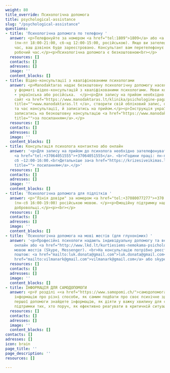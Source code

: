 ```yaml
---
weight: 80
title_override: Психологічна допомога
title: psychological-assistance
slug: "/psychological-assistance"
questions:
- title: 'Психологічна допомога по телефону '
  answer: <p>Телефонуйте за номером <a href="tel:1809">1809</a> або <a href="tel:+37066465792">+37066465792</a>
    (пн-пт 18:00-21:00, сб-нд 12:00-15:00, російською). Якщо ви зателефонуєте у неробочий
    час, ваш дзвінок буде зареєстровано. Консультант вам перетелефонує в найближчий
    робочий час.</p><p>Психологічна допомога є безкоштовною<br></p>
  resources: []
  contacts: []
  adresses: []
  image: ''
  content_blocks: []
- title: Відео-консультації з кваліфікованими психологами
  answer: <p>Manodaktaras надає безкоштовну психологічну допомогу населенню України
    у форматі відео-консультацій з кваліфікованими психологами. Мови консультацій
    - українська або російська.  </p><p>Для запису на прийом необхідно перейти на
    сайт <a href="https://www.manodaktaras.lt/klinika/psichologine-pagalba-ukrainos-zmonems/2405"
    title="">www.manodaktaras.lt </a>, створити свій обліковий запис, обрати психолога
    та час консультації, й записатись на прийом.</p><p>Інструкція українською, як
    записатись на безкоштовну консультацію <a href="https://www.manodaktaras.lt/instructions/Instructions_Ukraine.pdf"
    title="">за посиланням</a>.</p>
  resources: []
  contacts: []
  adresses: []
  image: ''
  content_blocks: []
- title: Консультація психолога контактно або онлайн
  answer: '<p>Для запису на прийом до психолога необхідно зателефонувати за номером
    <a href="tel:+37064051555">+37064051555</a>. <br>Години праці: пн-пт 16:00-20:00,
    сб –12:00-16:00.<br>Детальніше за<a href="https://krizesiveikimas.lt/wp-content/themes/kic-2022-dizainas/assets/pdf/psychological-counseling-ru.pdf"
    title=""> посиланням</a>.</p>'
  resources: []
  contacts: []
  adresses: []
  image: ''
  content_blocks: []
- title: 'Психологічна допомога для підлітків '
  answer: <p>"Лінія довіри" за номером <a href="tel:+37080077277">+370 800 77277</a>
    (пн-сб 16:00-19:00) російською мовою. </p><p>Емоційну підтримку надають школярі
    добровольці.</p><p><br></p>
  resources: []
  contacts: []
  adresses: []
  image: ''
  content_blocks: []
- title: 'Психологічна допомога на мові жестів (для глухонімих) '
  answer: '<p>Професійні психологи надають індивідуальну допомогу та ведуть групи
    онлайн або <a href="http://www.lkd.lt/kurtiesiems-nemokama-psichologine-pagalba-gestu-kalba">контактно</a>
    мовою жестів (Skype, Messenger). <br>На консультацію потрібно реєструватися електронною
    поштою: <a href="mailto:luk.donata@gmail.com">luk.donata@gmail.com</a> або <a
    href="mailto:vilmanark@gmail.com">vilmanark@gmail.com</a> або skype: LKD.psichologas</p>'
  resources: []
  contacts: []
  adresses: []
  image: ''
  content_blocks: []
- title: ІНФОРМАЦІЯ ДЛЯ САМОДОПОМОГИ
  answer: <p>У розділі «<a href="https://www.samopomi.ch/">самодопомога</a>» ви знайдете
    інформацію про різні способи, як самим подбати про своє психічне здоров’я.У розділі
    першої допомоги знайдете інформацію, як діяти у важку хвилину для себе або для
    підтримки тих, хто поруч, як ефективно реагувати в критичній ситуації.</p>
  resources: []
  contacts: []
  adresses: []
  image: ''
  content_blocks: []
contacts: []
adresses: []
icon: brain
page_title: ''
page_description: ''
resources: []

---
```

